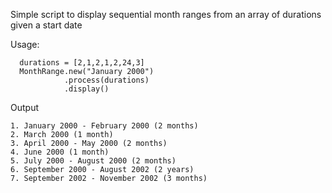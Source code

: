 Simple script to display sequential month ranges from an array of durations given a start date

Usage:

```
  durations = [2,1,2,1,2,24,3]
  MonthRange.new("January 2000")
            .process(durations)
            .display()
```

Output

```
1. January 2000 - February 2000 (2 months)
2. March 2000 (1 month)
3. April 2000 - May 2000 (2 months)
4. June 2000 (1 month)
5. July 2000 - August 2000 (2 months)
6. September 2000 - August 2002 (2 years)
7. September 2002 - November 2002 (3 months)
```